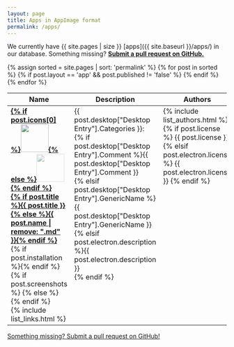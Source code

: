 ```yaml
---
layout: page
title: Apps in AppImage format
permalink: /apps/
---
```


We currently have {{ site.pages | size }} [apps]({{ site.baseurl }}/apps/) in our database. Something missing? [**Submit a pull request on GitHub.**](https://github.com/AppImage/appimage.github.io#how-to-submit-appimages-to-the-catalog)

<table class="overview tablesorter">
  <thead>
    <tr>
      <th>Name</th>
      <th>Description</th>
      <th>Authors</th>
      <th>Update Information</th>
    </tr>
  </thead>
  <tbody>
    {% assign sorted = site.pages | sort: 'permalink' %}
    {% for post in sorted %}
      {% if post.layout == 'app' && post.published != 'false' %}
        <tr id="{{ post.url }}">
          <td style="vertical-align: top;">
            <a href="{{ site.baseurl }}{{ post.url }}" style="font-weight:bold">
            {% if post.icons[0] %}<img height="64" width="64" src="https://raw.githubusercontent.com/AppImage/appimage.github.io/master/database/{{post.icons[0]}}"/>{% else %}<img style="opacity: 0.5;" height="64" width="64" src="https://img.icons8.com/ios/1600/ios-application-placeholder.png"/>{% endif %}<br>
              {% if post.title %}{{ post.title }}{% else %}{{ post.name | remove: ".md" }}{% endif %}
            </a>
            {% if post.installation %}<span class="octicon octicon-package" title="Package available"></span>{% endif %}
            {% if post.screenshots %} {% else %}<span class="octicon octicon-device-desktop" title="Screenshot missing" style="color:#c00;"></span>{% endif %}
            <br/>
            {% include list_links.html %}
          </td>
          <td style="vertical-align: top;">
            {{ post.desktop["Desktop Entry"].Categories }}:<br/>
            {% if post.desktop["Desktop Entry"].Comment %}{{ post.desktop["Desktop Entry"].Comment }}<br/>
            {% elsif post.desktop["Desktop Entry"].GenericName %}{{ post.desktop["Desktop Entry"].GenericName }}<br/>
            {% elsif post.electron.description %}{{ post.electron.description }}<br/>
            {% endif %}
          </td>
          <td style="vertical-align: top;">
            {% include list_authors.html %}<br>
            {% if post.license %}<span class="octicon octicon-law"></span> {{ post.license }}
            {% elsif post.electron.license %}<span class="octicon octicon-law"></span> {{ post.electron.license }}
            {% endif %}
          </td>
          <td style="vertical-align: top;">
            {% if post.desktop.AppImageHub.X-AppImage-UpdateInformation %}<span class="octicon octicon-check" style="color:green;"></span> Yes, can use <a href="https://github.com/AppImage/AppImageUpdate">AppImageUpdate</a>{% endif %}
            {% if post.desktop.AppImageHub.X-AppImage-Signature %}
              {% assign shortsig = post.desktop.AppImageHub.X-AppImage-Signature | split: '.' %}
              <br><span class="octicon octicon-key"></span> {{ shortsig[0] }}
            {% endif %}
          </td>
          </tr>
      {% endif %}
    {% endfor %}
  </tbody>
</table>

<p><a class="b" href="https://github.com/AppImage/appimage.github.io#how-to-submit-appimages-to-the-catalog"><span class="octicon octicon-pencil"></span> Something missing? Submit a pull request on GitHub!</a></p>
